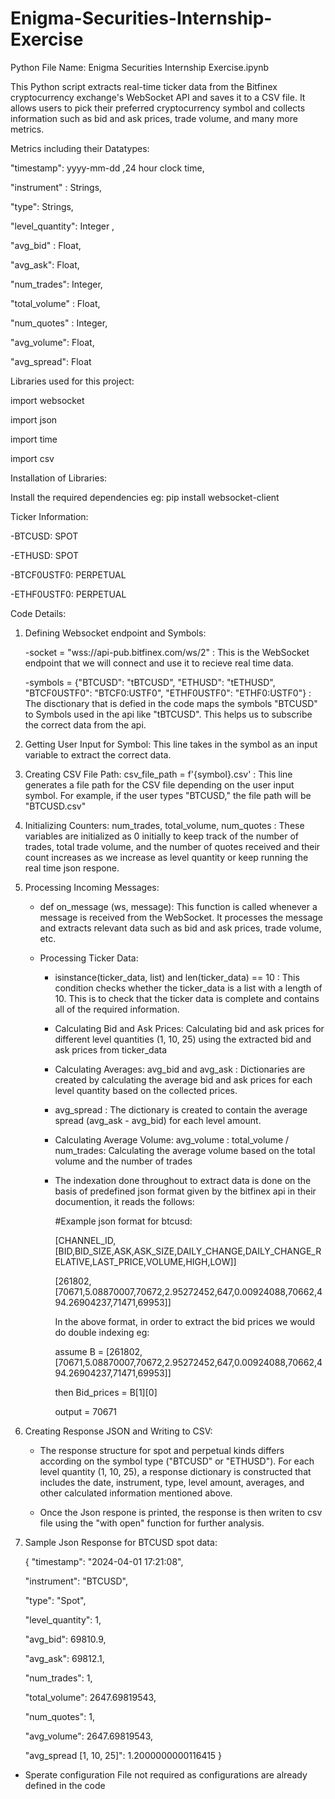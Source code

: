 
# Enigma-Securities-Internship-Exercise

Python File Name: Enigma Securities Internship Exercise.ipynb

This Python script extracts real-time ticker data from the Bitfinex cryptocurrency exchange's WebSocket API and saves it to a CSV file. It allows users to pick their preferred cryptocurrency symbol and collects information such as bid and ask prices, trade volume, and many more metrics.

 Metrics including their Datatypes:
 
"timestamp": yyyy-mm-dd ,24 hour clock time,

"instrument" : Strings,

 "type": Strings,
 
"level_quantity": Integer ,

"avg_bid" : Float,

"avg_ask": Float,

"num_trades": Integer,

"total_volume" : Float,

"num_quotes" : Integer,

"avg_volume": Float,

"avg_spread": Float




Libraries used for this project:

import websocket

import json

import time

import csv


Installation of Libraries:

Install the required dependencies 
eg: pip install websocket-client


Ticker Information:

-BTCUSD: SPOT

-ETHUSD: SPOT

-BTCF0USTF0: PERPETUAL

-ETHF0USTF0: PERPETUAL


Code Details: 
1) Defining Websocket endpoint and Symbols:
   
   -socket = "wss://api-pub.bitfinex.com/ws/2"  : This is the WebSocket endpoint that we will connect and use it to recieve real time data.
   
   -symbols = {"BTCUSD": "tBTCUSD", "ETHUSD": "tETHUSD", "BTCF0USTF0": "BTCF0:USTF0", "ETHF0USTF0": "ETHF0:USTF0"} : The disctionary that is defied in the code maps the symbols "BTCUSD" to Symbols used in the api 
   like "tBTCUSD". This helps us to subscribe the correct data from the api.
   
2) Getting User Input for Symbol: This line takes in the symbol as an input variable to extract the correct data.
  
3)  Creating CSV File Path:
    csv_file_path = f'{symbol}.csv' : This line generates a file path for the CSV file depending on the user input symbol. For example, if the user types "BTCUSD," the file path will be "BTCUSD.csv"
    
4) Initializing Counters:
   num_trades, total_volume, num_quotes : These variables are initialized as 0 initially to keep track of the number of trades, total trade volume, and the number of quotes received and their count increases as      we increase as level quantity or keep running the real time json respone.
   
5) Processing Incoming Messages:
   - def on_message (ws, message): This function is called whenever a message is received from the WebSocket. It processes the message and extracts relevant data such as bid and ask prices, trade volume, etc.

   - Processing Ticker Data:

      - isinstance(ticker_data, list) and len(ticker_data) == 10 : This condition checks whether the ticker_data is a list with a length of 10. This is to check that the ticker data is complete and contains all           of the required information.

      - Calculating Bid and Ask Prices: Calculating bid and ask prices for different level quantities (1, 10, 25) using the extracted bid and ask prices from ticker_data

      - Calculating Averages: avg_bid and avg_ask : Dictionaries are created by calculating the average bid and ask prices for each level quantity based on the collected prices.

      - avg_spread  : The dictionary is created to contain the average spread (avg_ask - avg_bid) for each level amount.

      - Calculating Average Volume: avg_volume : total_volume / num_trades: Calculating the average volume based on the total volume and the number of trades

      - The indexation done throughout to extract data is done on the basis of predefined json format given by the bitfinex api in their documention, it reads the follows:
      
         #Example json format for btcusd:
         
         [CHANNEL_ID,[BID,BID_SIZE,ASK,ASK_SIZE,DAILY_CHANGE,DAILY_CHANGE_RELATIVE,LAST_PRICE,VOLUME,HIGH,LOW]]
         
         [261802,[70671,5.08870007,70672,2.95272452,647,0.00924088,70662,494.26904237,71471,69953]]
         
         In the above format, in order to extract the bid prices we would do double indexing eg:
         
         assume B = [261802,[70671,5.08870007,70672,2.95272452,647,0.00924088,70662,494.26904237,71471,69953]]
         
         then Bid_prices = B[1][0]
         
         output = 70671
         
 6) Creating Response JSON and Writing to CSV:
     
    - The response structure for spot and perpetual kinds differs according on the symbol type ("BTCUSD" or "ETHUSD"). For each level quantity (1, 10, 25), a response dictionary is constructed that includes the date, instrument, type, level amount, averages, and other calculated information mentioned above.
   
    - Once the Json respone is printed, the response is then writen to csv file using the "with open" function for further analysis.
     
 7) Sample Json Response for BTCUSD spot data:
    
      {
    "timestamp": "2024-04-01 17:21:08",
    
    "instrument": "BTCUSD",
    
    "type": "Spot",
    
    "level_quantity": 1,
    
    "avg_bid": 69810.9,
    
    "avg_ask": 69812.1,
    
    "num_trades": 1,
    
    "total_volume": 2647.69819543,
    
    "num_quotes": 1,
    
    "avg_volume": 2647.69819543,
    
    "avg_spread [1, 10, 25]": 1.2000000000116415
}

 
 
 - Sperate configuration File not required as configurations are already defined in the code
